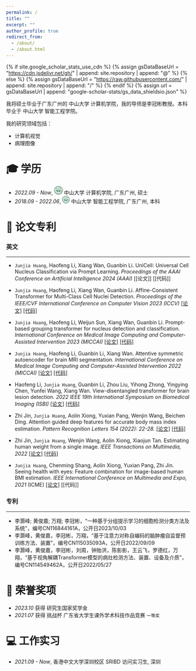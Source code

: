 ```yaml
---
permalink: /
title: ""
excerpt: ""
author_profile: true
redirect_from: 
  - /about/
  - /about.html
---
```


{% if site.google_scholar_stats_use_cdn %}
{% assign gsDataBaseUrl = "https://cdn.jsdelivr.net/gh/" | append: site.repository | append: "@" %}
{% else %}
{% assign gsDataBaseUrl = "https://raw.githubusercontent.com/" | append: site.repository | append: "/" %}
{% endif %}
{% assign url = gsDataBaseUrl | append: "google-scholar-stats/gs_data_shieldsio.json" %}

<span class='anchor' id='about-me'></span>

我将硕士毕业于广东广州的 中山大学 计算机学院，我的导师是李冠彬教授。本科毕业于 中山大学 智能工程学院。

我的研究领域包括：
- 计算机视觉
- 病理图像

<span class='anchor' id='-xl'></span>

# 🎓 学历
- *2022.09 - Now*, <a href="https://www.sysu.edu.cn/"><img class="svg" src="/images/sysu_logo.png" width="23pt"></a> 中山大学 计算机学院, 广东广州, 硕士
- *2018.09 - 2022.06*, <a href="https://www.sysu.edu.cn/"><img class="svg" src="/images/sysu_logo.png" width="20pt"></a> 中山大学 智能工程学院, 广东广州, 本科
 
<span class='anchor' id='-lwzl'></span>

# 📝 论文专利

### 英文
---
- `Junjia Huang`, Haofeng Li, Xiang Wan, Guanbin Li. UniCell: Universal Cell Nucleus Classification via Prompt Learning.
*Proceedings of the AAAI Conference on Artificial Intelligence 2024 (AAAI)*
[[论文]] [[代码]]

- `Junjia Huang`, Haofeng Li, Xiang Wan, Guanbin Li. Affine-Consistent Transformer for Multi-Class Cell Nuclei Detection.
*Proceedings of the IEEE/CVF International Conference on Computer Vision 2023 (ICCV)*
[[论文]](https://openaccess.thecvf.com/content/ICCV2023/html/Huang_Affine-Consistent_Transformer_for_Multi-Class_Cell_Nuclei_Detection_ICCV_2023_paper.html) [[代码]](https://github.com/LL3RD/ACFormer)

- `Junjia Huang`, Haofeng Li, Weijun Sun, Xiang Wan, Guanbin Li. Prompt-based grouping transformer for nucleus detection and classification. *International Conference on Medical Image Computing and Computer-Assisted Intervention 2023 (MICCAI)*
[[论文]](https://link.springer.com/chapter/10.1007/978-3-031-43993-3_55) [[代码]](https://github.com/LL3RD/PGT)

- `Junjia Huang`, Haofeng Li, Guanbin Li, Xiang Wan. Attentive symmetric autoencoder for brain MRI segmentation. *International Conference on Medical Image Computing and Computer-Assisted Intervention 2022 (MICCAI)*
[[论文]](https://link.springer.com/chapter/10.1007/978-3-031-16443-9_20) [[代码]](https://github.com/LL3RD/ASA)

- Haofeng Li, `Junjia Huang`, Guanbin Li, Zhou Liu, Yihong Zhong, Yingying Chen, Yunfei Wang, Xiang Wan. View-disentangled transformer for brain lesion detection. *2022 IEEE 19th International Symposium on Biomedical Imaging (ISBI)*
[[论文]](https://ieeexplore.ieee.org/abstract/document/9761542) [[代码]](https://github.com/LL3RD/ISBI-VDFormer)

- Zhi Jin, `Junjia Huang`, Aolin Xiong, Yuxian Pang, Wenjin Wang, Beichen Ding. Attention guided deep features for accurate body mass index estimation. *Pattern Recognition Letters 154 (2022): 22-28.*
[[论文]](https://www.sciencedirect.com/science/article/abs/pii/S0167865522000022) [[代码]](https://github.com/FVL2020/2DImageBMIestimationEnd2End)

- Zhi Jin, `Junjia Huang`, Wenjin Wang, Aolin Xiong, Xiaojun Tan. Estimating human weight from a single image. *IEEE Transactions on Multimedia, 2022*
[[论文]](https://ieeexplore.ieee.org/abstract/document/9699418) [[代码]](https://github.com/FVL2020/2DImage2BMI)

- `Junjia Huang`, Chenming Shang, Aolin Xiong, Yuxian Pang, Zhi Jin. Seeing health with eyes: Feature combination for image-based human BMI estimation. *IEEE International Conference on Multimedia and Expo, 2021* (ICME)
[[论文]](https://ieeexplore.ieee.org/abstract/document/9428234/) [[代码]]



### 专利
---
- 李灏峰; 黄俊嘉; 万翔; 李冠彬，“一种基于分组提示学习的细胞检测分类方法及系统”，编号CN116844161A，公开日2023/10/03
- 李灏峰，黄俊嘉，李冠彬，万翔，“基于注意力对称自编码的脑肿瘤自监督预训练方法、装置”，编号CN115035093A，公开日2022/09/09
- 李灏峰，黄俊嘉，李冠彬，刘周，钟贻洪，陈影影，王云飞，罗德红，万翔，“基于视角解耦Transformer模型的病灶检测方法、装置、设备及介质”，编号CN114549462A，公开日2022/05/27

<span class='anchor' id='-ryjx'></span>

# 🏅 荣誉奖项
- *2023.10* 获得 研究生国家奖学金
- *2021.07* 获得 挑战杯 广东省大学生课外学术科技作品竞赛 `一等奖`

<span class='anchor' id='-xshy'></span>

<span class='anchor' id='-gzsx'></span>

# 💻 工作实习
- *2021.09 - Now*, 香港中文大学深圳校区 SRIBD 访问实习生, 深圳
